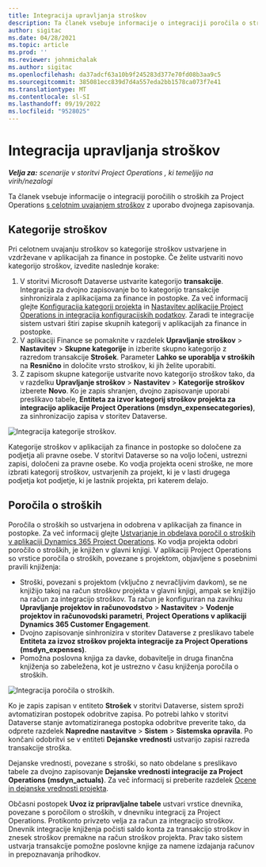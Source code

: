```yaml
---
title: Integracija upravljanja stroškov
description: Ta članek vsebuje informacije o integraciji poročila o stroških za Project Operations z uporabo dvojnega zapisovanja.
author: sigitac
ms.date: 04/28/2021
ms.topic: article
ms.prod: ''
ms.reviewer: johnmichalak
ms.author: sigitac
ms.openlocfilehash: da37adcf63a10b9f245283d377e70fd08b3aa9c5
ms.sourcegitcommit: 385081ecc839d7d4a557eda2bb1578ca073f7e41
ms.translationtype: MT
ms.contentlocale: sl-SI
ms.lasthandoff: 09/19/2022
ms.locfileid: "9528025"
---
```

# <a name="expense-management-integration"></a>Integracija upravljanja stroškov

_**Velja za:** scenarije v storitvi Project Operations , ki temeljijo na virih/nezalogi_

Ta članek vsebuje informacije o integraciji poročilih o stroških za Project Operations [s celotnim uvajanjem stroškov](../expense/expense-overview.md) z uporabo dvojnega zapisovanja.

## <a name="expense-categories"></a>Kategorije stroškov

Pri celotnem uvajanju stroškov so kategorije stroškov ustvarjene in vzdrževane v aplikacijah za finance in postopke. Če želite ustvariti novo kategorijo stroškov, izvedite naslednje korake:

1. V storitvi Microsoft Dataverse ustvarite kategorijo **transakcije**. Integracija za dvojno zapisovanje bo to kategorijo transakcije sinhronizirala z aplikacijama za finance in postopke. Za več informacij glejte [Konfiguracija kategorij projekta](/dynamics365/project-operations/project-accounting/configure-project-categories) in [Nastavitev aplikacije Project Operations in integracija konfiguracijskih podatkov](resource-dual-write-setup-integration.md). Zaradi te integracije sistem ustvari štiri zapise skupnih kategorij v aplikacijah za finance in postopke.
2. V aplikaciji Finance se pomaknite v razdelek **Upravljanje stroškov** > **Nastavitev** > **Skupne kategorije** in izberite skupno kategorijo z razredom transakcije **Strošek**. Parameter **Lahko se uporablja v stroških** na **Resnično** in določite vrsto stroškov, ki jih želite uporabiti.
3. Z zapisom skupne kategorije ustvarite novo kategorijo stroškov tako, da v razdelku **Upravljanje stroškov** > **Nastavitev** > **Kategorije stroškov** izberete **Novo**. Ko je zapis shranjen, dvojno zapisovanje uporabi preslikavo tabele, **Entiteta za izvor kategorij stroškov projekta za integracijo aplikacije Project Operations (msdyn\_expensecategories)**, za sinhronizacijo zapisa v storitev Dataverse.

  ![Integracija kategorije stroškov.](./media/DW6ExpenseCategories.png)

Kategorije stroškov v aplikacijah za finance in postopke so določene za podjetja ali pravne osebe. V storitvi Dataverse so na voljo ločeni, ustrezni zapisi, določeni za pravne osebe. Ko vodja projekta oceni stroške, ne more izbrati kategorij stroškov, ustvarjenih za projekt, ki je v lasti drugega podjetja kot podjetje, ki je lastnik projekta, pri katerem delajo. 

## <a name="expense-reports"></a>Poročila o stroških

Poročila o stroških so ustvarjena in odobrena v aplikacijah za finance in postopke. Za več informacij glejte [Ustvarjanje in obdelava poročil o stroških v aplikaciji Dynamics 365 Project Operations](/training/modules/create-process-expense-reports/). Ko vodja projekta odobri poročilo o stroških, je knjižen v glavni knjigi. V aplikaciji Project Operations so vrstice poročila o stroških, povezane s projektom, objavljene s posebnimi pravili knjiženja:

  - Stroški, povezani s projektom (vključno z nevračljivim davkom), se ne knjižijo takoj na račun stroškov projekta v glavni knjigi, ampak se knjižijo na račun za integracijo stroškov. Ta račun je konfiguriran na zavihku **Upravljanje projektov in računovodstvo** > **Nastavitev** > **Vodenje projektov in računovodski parametri**, **Project Operations v aplikaciji Dynamics 365 Customer Engagement**.
  - Dvojno zapisovanje sinhronizira v storitev Dataverse z preslikavo tabele **Entiteta za izvoz stroškov projekta integracije za Project Operations (msdyn\_expenses)**.
  - Pomožna poslovna knjiga za davke, dobavitelje in druga finančna knjiženja so zabeležena, kot je ustrezno v času knjiženja poročila o stroških.

  ![Integracija poročila o stroških.](./media/DW6ExpenseReports.png)

Ko je zapis zapisan v entiteto **Strošek** v storitvi Dataverse, sistem sproži avtomatiziran postopek odobritve zapisa. Po potrebi lahko v storitvi Dataverse stanje avtomatiziranega postopka odobritve preverite tako, da odprete razdelek **Napredne nastavitve** > **Sistem** > **Sistemska opravila**. Po končani odobritvi se v entiteti **Dejanske vrednosti** ustvarijo zapisi razreda transakcije stroška.

Dejanske vrednosti, povezane s stroški, so nato obdelane s preslikavo tabele za dvojno zapisovanje **Dejanske vrednosti integracije za Project Operations (msdyn\_actuals)**. Za več informacij si preberite razdelek [Ocene in dejanske vrednosti projekta](resource-dual-write-estimates-actuals.md).

Občasni postopek **Uvoz iz pripravljalne tabele** ustvari vrstice dnevnika, povezane s poročilom o stroških, v dnevniku integracij za Project Operations. Protikonto privzeto velja za račun za integracijo stroškov. Dnevnik integracije knjiženja počisti saldo konta za transakcijo stroškov in znesek stroškov premakne na račun stroškov projekta. Prav tako sistem ustvarja transakcije pomožne poslovne knjige za namene izdajanja računov in prepoznavanja prihodkov.
